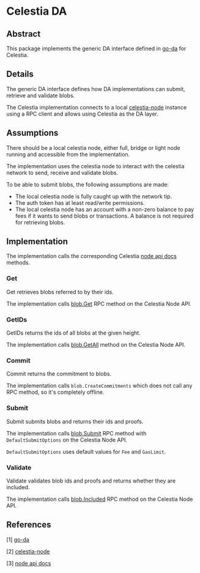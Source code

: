 # Celestia DA

## Abstract

This package implements the generic DA interface defined in [go-da] for Celestia.

## Details

The generic DA interface defines how DA implementations can submit, retrieve and validate blobs.

The Celestia implementation connects to a local [celestia-node] instance using a RPC client and allows using Celestia as the DA layer.

## Assumptions

There should be a local celestia node, either full, bridge or light node running and accessible from the implementation.

The implementation uses the celestia node to interact with the celestia network to send, receive and validate blobs.

To be able to submit blobs, the following assumptions are made:

* The local celestia node is fully caught up with the network tip.
* The auth token has at least read/write permissions.
* The local celestia node has an account with a non-zero balance to pay fees if it wants to send blobs or transactions. A balance is not required for retrieving blobs.

## Implementation

The implementation calls the corresponding Celestia [node api docs] methods.

### Get

Get retrieves blobs referred to by their ids.

The implementation calls [blob.Get] RPC method on the Celestia Node API.

### GetIDs

GetIDs returns the ids of all blobs at the given height.

The implementation calls [blob.GetAll] method on the Celestia Node API.

### Commit

Commit returns the commitment to blobs.

The implementation calls `blob.CreateCommitments` which does not call any RPC method, so it's completely offline.

### Submit

Submit submits blobs and returns their ids and proofs.

The implementation calls [blob.Submit] RPC method with `DefaultSubmitOptions` on the Celestia Node API.

`DefaultSubmitOptions` uses default values for `Fee` and `GasLimit`.

### Validate

Validate validates blob ids and proofs and returns whether they are included.

The implementation calls [blob.Included] RPC method on the Celestia Node API.

## References

[1] [go-da]

[2] [celestia-node]

[3] [node api docs]

[go-da]: https://github.com/rollkit/go-da
[celestia-node]: https://github.com/celestiaorg/celestia-node
[node api docs]: https://node-rpc-docs.celestia.org/?version=v0.11.0
[blob.Get]: https://node-rpc-docs.celestia.org/?version=v0.11.0#blob.Get
[blob.GetAll]: https://node-rpc-docs.celestia.org/?version=v0.11.0#blob.GetAll
[blob.Submit]: https://node-rpc-docs.celestia.org/?version=v0.11.0#blob.Submit
[blob.Included]: https://node-rpc-docs.celestia.org/?version=v0.11.0#blob.Included
